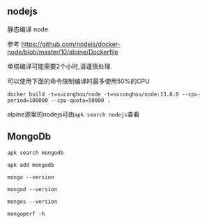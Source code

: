 ## nodejs

静态编译 node

参考 https://github.com/nodejs/docker-node/blob/master/10/alpine/Dockerfile

单核编译可能需要2个小时,请谨慎处理.

可以使用下面的命令限制编译时最多使用50%的CPU
```
docker build -t=suconghou/node -t=suconghou/node:13.8.0 --cpu-period=100000 --cpu-quota=50000 .
```

alpine源里的nodejs可由`apk search nodejs`查看

## MongoDb


`apk search mongodb`

`apk add mongodb`

`mongo --version`

`mongod --version`

`mongos --version`

`mongoperf -h`



